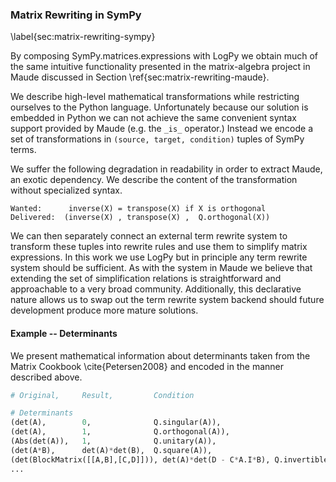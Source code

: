 
### Matrix Rewriting in SymPy

\label{sec:matrix-rewriting-sympy}

By composing SymPy.matrices.expressions with LogPy we obtain much of the same intuitive functionality presented in the matrix-algebra project in Maude discussed in Section \ref{sec:matrix-rewriting-maude}.

We describe high-level mathematical transformations while restricting ourselves to the Python language.  Unfortunately because our solution is embedded in Python we can not achieve the same convenient syntax support provided by Maude (e.g. the `_is_` operator.)  Instead we encode a set of transformations in `(source, target, condition)` tuples of SymPy terms. 

We suffer the following degradation in readability in order to extract Maude, an exotic dependency.  We describe the content of the transformation without specialized syntax.

    Wanted:      inverse(X) = transpose(X) if X is orthogonal
    Delivered:  (inverse(X) , transpose(X) ,  Q.orthogonal(X))

We can then separately connect an external term rewrite system to transform these tuples into rewrite rules and use them to simplify matrix expressions.  In this work we use LogPy but in principle any term rewrite system should be sufficient.  As with the system in Maude we believe that extending the set of simplification relations is straightforward and approachable to a very broad community.  Additionally, this declarative nature allows us to swap out the term rewrite system backend should future development produce more mature solutions.


#### Example -- Determinants

We present mathematical information about determinants taken from the Matrix Cookbook \cite{Petersen2008} and encoded in the manner described above. 

~~~~~~~~~~~~~~Python
# Original,     Result,         Condition

# Determinants
(det(A),        0,              Q.singular(A)),
(det(A),        1,              Q.orthogonal(A)),
(Abs(det(A)),   1,              Q.unitary(A)),
(det(A*B),      det(A)*det(B),  Q.square(A)),
(det(BlockMatrix([[A,B],[C,D]])), det(A)*det(D - C*A.I*B), Q.invertible(A))
...
~~~~~~~~~~~~~~
